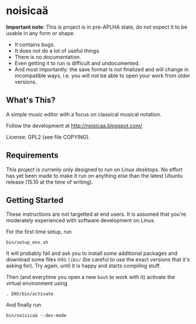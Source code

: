 noisicaä
========

**Important note**: This is project is in pre-APLHA  state, do not expect it to
be usable in any form or shape.

* It contains bugs.
* It does not do a lot of useful things.
* There is no documentation.
* Even getting it to run is difficult and undocumented.
* And most importantly: the save format is not finalized and will change in
  incompatible ways, i.e. you will not be able to open your work from older
  versions.


What's This?
------------

A simple music editor with a focus on classical musical notation.

Follow the development at http://noisicaa.blogspot.com/

License: GPL2 (see file COPYING).

Requirements
------------

This project is currenly only designed to run on Linux desktops. No effort has
yet been made to make it run on anything else than the latest Ubuntu release
(15.10 at the time of writing).

Getting Started
---------------

These instructions are not targetted at end users. It is assumed that you're
moderately experienced with software development on Linux.

For the first time setup, run

    bin/setup_env.sh
It will probably fail and ask you to install some additional packages and
download some files into `libs/` (be careful to use the exact versions that it's
asking for). Try again, until it is happy and starts compiling stuff.

Then (and everytime you open a new `bash` to work with it) activate the
virtual environment using

    . ENV/bin/activate

And finally run

    bin/noisicaä --dev-mode

